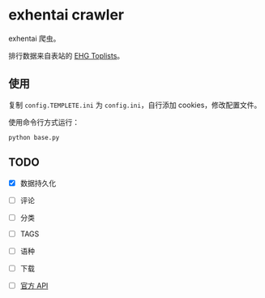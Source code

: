 # exhentai crawler

exhentai 爬虫。

排行数据来自表站的 [EHG Toplists](https://e-hentai.org/toplist.php)。

## 使用

复制 `config.TEMPLETE.ini` 为 `config.ini`，自行添加 cookies，修改配置文件。

使用命令行方式运行：

```shell script
python base.py
```

## TODO

- [x] 数据持久化
- [ ] 评论
- [ ] 分类
- [ ] TAGS
- [ ] 语种
- [ ] 下载
- [ ] [官方 API](https://ehwiki.org/wiki/API)

